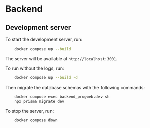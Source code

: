 # Backend

## Development server

To start the development server, run:

```bash
    docker compose up --build
```

The server will be available at `http://localhost:3001`.

To run without the logs, run:

```bash
    docker compose up --build -d
```

Then migrate the database schemas with the following commands:

```bash
    docker compose exec backend_progweb.dev sh
    npx prisma migrate dev
```

To stop the server, run:

```bash
    docker compose down
```

